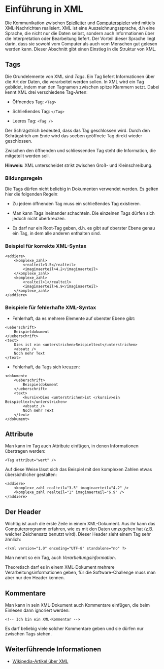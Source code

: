 # Einführung in XML

Die Kommunikation zwischen [Spielleiter](#server) und
[Computerspieler](#der-computerspieler) wird mittels XML-Nachrichten
realisiert. XML ist eine Auszeichnungssprache, d.h eine Sprache, die
nicht nur die Daten selbst, sondern auch Informationen über die
Interpretation oder Bearbeitung liefert. Der Vorteil dieser Sprache
liegt darin, dass sie sowohl vom Computer als auch vom Menschen gut
gelesen werden kann. Dieser Abschnitt gibt einen Einstieg in die
Struktur von XML.

## Tags

Die Grundelemente von XML sind *Tags*. Ein Tag liefert Informationen
über die Art der Daten, die verarbeitet werden sollen. In XML wird ein
Tag gebildet, indem man den Tagnamen zwischen spitze Klammern setzt.
Dabei kennt XML drei verschiedene Tag-Arten:

-   Öffnendes Tag: `<Tag>`

-   Schließendes Tag: `</Tag>`

-   Leeres Tag: `<Tag />`

Der Schrägstrich bedeuted, dass das Tag geschlossen wird. Durch den
Schrägstrich am Ende wird das soeben geöffnete Tag direkt wieder
geschlossen.

Zwischen den öffnenden und schliessenden Tag steht die Information, die
mitgeteilt werden soll.

**Hinweis:** XML unterscheidet strikt zwischen Groß- und
Kleinschreibung.

### Bildungsregeln

Die Tags dürfen nicht beliebig in Dokumenten verwendet werden. Es gelten
hier die folgenden Regeln:

-   Zu jedem öffnenden Tag muss ein schließendes Tag existieren.

-   Man kann Tags ineinander schachteln. Die einzelnen Tags dürfen sich
    jedoch nicht überkreuzen.

-   Es darf nur ein Root-Tag geben, d.h. es gibt auf oberster Ebene
    genau ein Tag, in dem alle anderen enthalten sind.

### Beispiel für korrekte XML-Syntax

    <addiere>
        <komplexe_zahl>
            <realteil>3.5</realteil>
            <imaginaerteil>4.2</imaginaerteil>
        </komplexe_zahl>
        <komplexe_zahl>
            <realteil>1</realteil>
            <imaginaerteil>6.9</imaginaerteil>
        </komplexe_zahl>
    </addiere>

### Beispiele für fehlerhafte XML-Syntax

-   Fehlerhaft, da es mehrere Elemente auf oberster Ebene gibt:

<!-- -->

    <ueberschrift>
        Beispieldokument
    </ueberschrift>
    <text>
        Dies ist ein <unterstrichen>Beispieltext</unterstrichen>
        <absatz />
        Noch mehr Text
    </text>

-   Fehlerhaft, da Tags sich kreuzen:

<!-- -->

    <dokument>
        <ueberschrift>
            Beispieldokument
        </ueberschrift>
        <text>
            <kursiv>Dies <unterstrichen>ist </kursiv>ein Beispieltext</unterstrichen>
            <absatz />
            Noch mehr Text
        </text>
    </dokument>

## Attribute

Man kann im Tag auch Attribute einfügen, in denen Informationen
übertragen werden:

    <Tag attribut="wert" />

Auf diese Weise lässt sich das Beispiel mit den komplexen Zahlen etwas
übersichtlicher gestalten:

    <addiere>
        <komplexe_zahl realteil="3.5" imaginaerteil="4.2" />
        <komplexe_zahl realteil="1" imaginaerteil="6.9" />
    </addiere>

## Der Header

Wichtig ist auch die erste Zeile in einem XML-Dokument. Aus ihr kann das
Computerprogramm erfahren, wie es mit den Daten umzugehen hat (z.B.
welcher Zeichensatz benutzt wird). Dieser Header sieht einem Tag sehr
ähnlich:

    <?xml version="1.0" encoding="UTF-8" standalone="no" ?>

Man nennt so ein Tag, auch *Verarbeitungsinformation*.

Theoretisch darf es in einem XML-Dokument mehrere
Verarbeitungsinformationen geben, für die Software-Challenge muss man
aber nur den Header kennen.

## Kommentare

Man kann in sein XML-Dokument auch Kommentare einfügen, die beim
Einlesen dann ignoriert werden:

    <!-- Ich bin ein XML-Kommentar -->

Es darf beliebig viele solcher Kommentare geben und sie dürfen nur
zwischen Tags stehen.

## Weiterführende Informationen

-   [Wikipedia-Artikel über
    XML](https://de.wikipedia.org/wiki/Extensible_Markup_Language)
